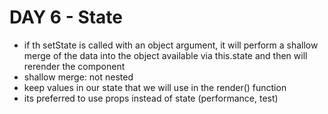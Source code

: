# DAY 6 - State
- if th setState is called with an object argument, it will perform a shallow merge of the data into the object available via this.state and then will rerender the component
- shallow merge: not nested
- keep values in our state that we will use in the render() function
- its preferred to use props instead of state (performance, test)
 